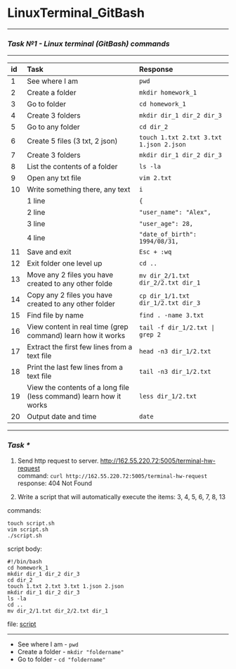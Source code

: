 # LinuxTerminal_GitBash
__________________________________________________________________________________
### **_Task №1 - Linux terminal (GitBash) commands_**
__________________________________________________________________________________
| id |  Task    | Response   |
| :---   | :--- | :--- |
| 1 | See where I am   | `pwd`   |
| 2 | Create a folder   | `mkdir homework_1`   |
| 3 | Go to folder   | `cd homework_1`   |
| 4 | Create 3 folders   | `mkdir dir_1 dir_2 dir_3`   |
| 5 | Go to any folder   | `cd dir_2`   |
| 6 | Create 5 files (3 txt, 2 json)   | `touch 1.txt 2.txt 3.txt 1.json 2.json`   |
| 7 | Create 3 folders    | `mkdir dir_1 dir_2 dir_3`   |
| 8 | List the contents of a folder   | `ls -la`   |
| 9 | Open any txt file   | `vim 2.txt`   |
| 10 | Write something there, any text   | `i`    |
|  |  1 line  | `{` |
|  |  2 line  | `"user_name": "Alex",`  |
|  |  3 line  | `"user_age": 28,`  |
|  |  4 line  | `"date_of_birth": 1994/08/31,`  |
| 11 | Save and exit   | `Esc + :wq`   |
| 12 | Exit folder one level up   | `cd ..`   |
| 13 | Move any 2 files you have created to any other folde   | `mv dir_2/1.txt dir_2/2.txt dir_1`   |
| 14 | Copy any 2 files you have created to any other folder   | `cp dir_1/1.txt dir_1/2.txt dir_3`   |
| 15 | Find file by name   | `find . -name 3.txt`   |
| 16 | View content in real time (grep command) learn how it works   | `tail -f dir_1/2.txt \| grep 2`   |
| 17 | Extract the first few lines from a text file   | `head -n3 dir_1/2.txt`   |
| 18 | Print the last few lines from a text file   | `tail -n3 dir_1/2.txt`   |
| 19 | View the contents of a long file (less command) learn how it works   | `less dir_1/2.txt`   |
| 20 | Output date and time   | `date`   |

__________________________________________________________________________________


### **_Task *_**

1. Send http request to server. http://162.55.220.72:5005/terminal-hw-request  
command: `curl http://162.55.220.72:5005/terminal-hw-request`   
response: 404 Not Found  


2. Write a script that will automatically execute the items: 3, 4, 5, 6, 7, 8, 13

commands:
```
touch script.sh  
vim script.sh  
./script.sh  
```
script body:
```
#!/bin/bash  
cd homework_1  
mkdir dir_1 dir_2 dir_3  
cd dir_2  
touch 1.txt 2.txt 3.txt 1.json 2.json  
mkdir dir_1 dir_2 dir_3   
ls -la  
cd ..  
mv dir_2/1.txt dir_2/2.txt dir_1  
```
file: [script](https://github.com/AlekseiRbo/LinuxTerminal_GitBash1/blob/45fc4318f5b3002108dfcf1e172c028da808fc2b/script.sh "script")


__________________________________________________________________________________

* See where I am - `pwd`  
* Create a folder - `mkdir "foldername"`  
* Go to folder - `cd "foldername"`
